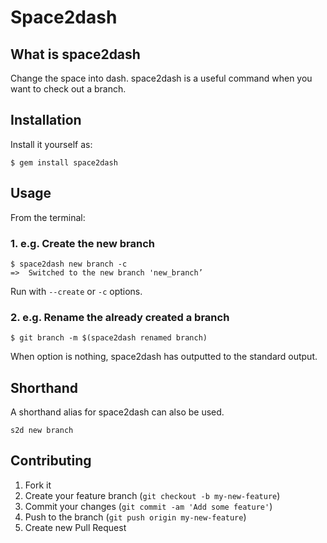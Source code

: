 # Space2dash
## What is space2dash
Change the space into dash.
space2dash is a useful command when you want to check out a branch.

## Installation
Install it yourself as:

    $ gem install space2dash

## Usage
From the terminal:

### 1. e.g. Create the new branch

```
$ space2dash new branch -c
=>  Switched to the new branch 'new_branch’
```

Run with `--create` or `-c` options.

### 2. e.g. Rename the already created a branch

```
$ git branch -m $(space2dash renamed branch)
```

When option is nothing, space2dash has outputted to the standard output.

## Shorthand

A shorthand alias for space2dash can also be used.

```
s2d new branch
```

## Contributing

1. Fork it
2. Create your feature branch (`git checkout -b my-new-feature`)
3. Commit your changes (`git commit -am 'Add some feature'`)
4. Push to the branch (`git push origin my-new-feature`)
5. Create new Pull Request
